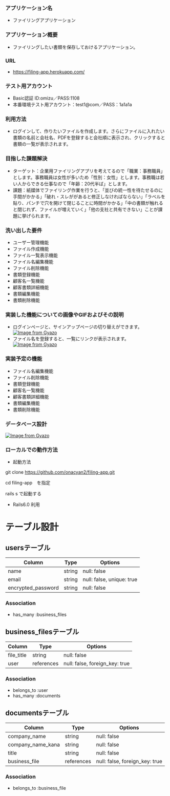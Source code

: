 ### アプリケーション名
- ファイリングアプリケーション

### アプリケーション概要
- ファイリングしたい書類を保存しておけるアプリケーション。

### URL
- https://filing-app.herokuapp.com/

### テスト用アカウント
- Basic認証 ID:omizu／PASS:1108
- 本番環境テスト用アカウント：test1@com／PASS：1a1a1a

### 利用方法
- ログインして、作りたいファイルを作成します。さらにファイルに入れたい書類の名前と会社名、PDFを登録すると会社順に表示され、クリックすると書類の一覧が表示されます。

### 目指した課題解決
- ターゲット：企業用ファイリングアプリを考えてるので「職業：事務職員」とします。事務職員は女性が多いため「性別：女性」とします。事務職は若い人からできる仕事なので「年齢：20代半ば」とします。
- 課題：紙媒体でファイリング作業を行うと、「並びの統一性を待たせるのに手間がかかる」「破れ・スレががあると修正しなければならない」「ラベルを貼り、パンチで穴を開けて閉じることに時間がかかる」「中の書類が触れると閉じれず、ファイルが増えていく」「他の支社と共有できない」ことが課題に挙げられます。
           
### 洗い出した要件
- ユーザー管理機能
- ファイル作成機能
- ファイル一覧表示機能
- ファイル名編集機能
- ファイル削除機能
- 書類登録機能
- 顧客名一覧機能
- 顧客書類詳細機能
- 書類編集機能
- 書類削除機能

### 実装した機能についての画像やGIFおよびその説明
- ログインページと、サインアップページの切り替えができます。
[![Image from Gyazo](https://i.gyazo.com/9f1b7d03ec660bda100474e651029c74.gif)](https://gyazo.com/9f1b7d03ec660bda100474e651029c74)
- ファイル名を登録すると、一覧にリンクが表示されます。
[![Image from Gyazo](https://i.gyazo.com/e118b7194a74cf27077c8d59199115f7.gif)](https://gyazo.com/e118b7194a74cf27077c8d59199115f7)

### 実装予定の機能
- ファイル名編集機能
- ファイル削除機能
- 書類登録機能
- 顧客名一覧機能
- 顧客書類詳細機能
- 書類編集機能
- 書類削除機能

### データベース設計
 [![Image from Gyazo](https://i.gyazo.com/2aaaad3030d0efa26d1fde10838b9d86.png)](https://gyazo.com/2aaaad3030d0efa26d1fde10838b9d86)

### ローカルでの動作方法
- 起動方法

git clone https://github.com/onacyan2/filing-app.git

cd filing-app　を指定

rails s で起動する

- Rails6.0 利用




# テーブル設計

## usersテーブル

|Column              |Type    |Options                    |
|--------------------|--------|---------------------------|
| name               | string | null: false               |
| email              | string | null: false, unique: true |
| encrypted_password | string | null: false               |

### Association
- has_many :business_files



## business_filesテーブル

|Column                  |Type        |Options                         |
|------------------------|------------|--------------------------------|
| file_title             | string     | null: false                    |
| user                   | references | null: false, foreign_key: true |

### Association
- belongs_to :user
- has_many :documents



## documentsテーブル

|Column             |Type        |Options                         |
|-------------------|------------|--------------------------------|
| company_name      | string     | null: false                    |
| company_name_kana | string     | null: false                    |
| title             | string     | null: false                    |
| business_file     | references | null: false, foreign_key: true |

### Association
- belongs_to :business_file
